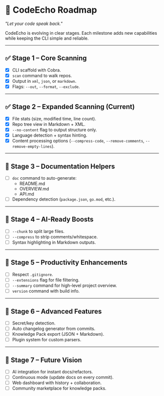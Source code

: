# 🚀 CodeEcho Roadmap

_"Let your code speak back."_

CodeEcho is evolving in clear stages. Each milestone adds new capabilities while keeping the CLI simple and reliable.

---

## ✅ Stage 1 – Core Scanning

- [x] CLI scaffold with Cobra.
- [x] `scan` command to walk repos.
- [x] Output in `xml`, `json`, or `markdown`.
- [x] Flags: `--out`, `--format`, `--exclude`.

---

## ✅ Stage 2 – Expanded Scanning (Current)

- [x] File stats (size, modified time, line count).
- [x] Repo tree view in Markdown + XML.
- [x] `--no-content` flag to output structure only.
- [x] Language detection + syntax hinting.
- [x] Content processing options (`--compress-code`, `--remove-comments`, `--remove-empty-lines`).

---

## 🔹 Stage 3 – Documentation Helpers

- [ ] `doc` command to auto-generate:
  - README.md
  - OVERVIEW.md
  - API.md
- [ ] Dependency detection (`package.json`, `go.mod`, etc.).

---

## 🔹 Stage 4 – AI-Ready Boosts

- [ ] `--chunk` to split large files.
- [ ] `--compress` to strip comments/whitespace.
- [ ] Syntax highlighting in Markdown outputs.

---

## 🔹 Stage 5 – Productivity Enhancements

- [ ] Respect `.gitignore`.
- [ ] `--extensions` flag for file filtering.
- [ ] `--summary` command for high-level project overview.
- [ ] `version` command with build info.

---

## 🔹 Stage 6 – Advanced Features

- [ ] Secret/key detection.
- [ ] Auto changelog generator from commits.
- [ ] Knowledge Pack export (JSON + Markdown).
- [ ] Plugin system for custom parsers.

---

## 🔹 Stage 7 – Future Vision

- [ ] AI integration for instant docs/refactors.
- [ ] Continuous mode (update docs on every commit).
- [ ] Web dashboard with history + collaboration.
- [ ] Community marketplace for knowledge packs.
